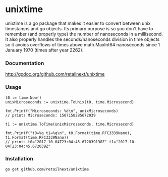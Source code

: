 # unixtime

unixtime is a go package that makes it easier to convert between unix timestamps and go objects. Its primary purpose is so you don't have to remember (and properly type) the number of nanoseconds in a millisecond. It also properly handles the seconds/nanoseconds division in time objects so it avoids overflows of times above math.MaxInt64 nanoseconds since 1 January 1970 (times after year 2262).

### Documentation

http://godoc.org/github.com/retailnext/unixtime

### Usage

    t0 := time.Now()
    unixMicroseconds := unixtime.ToUnix(t0, time.Microsecond)

    fmt.Printf("Microseconds: %d\n", unixMicroseconds)
    // prints Microseconds: 1507158285672039

    t1 := unixtime.ToTime(unixMicroseconds, time.Microsecond)

    fmt.Printf("t0=%q t1=%q\n", t0.Format(time.RFC3339Nano), t1.Format(time.RFC3339Nano))
    // prints t0="2017-10-04T23:04:45.672039138Z" t1="2017-10-04T23:04:45.672039Z"


### Installation

    go get github.com/retailnext/unixtime
